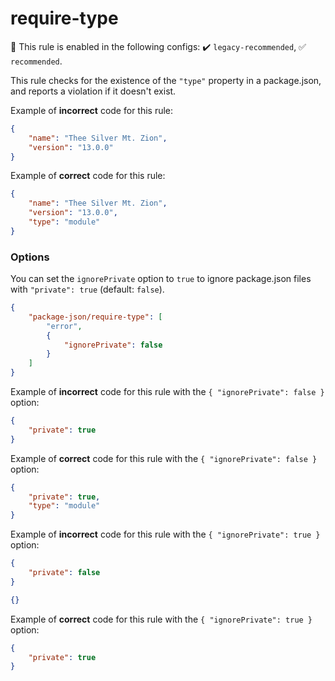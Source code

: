 # require-type

💼 This rule is enabled in the following configs: ✔️ `legacy-recommended`, ✅ `recommended`.

<!-- end auto-generated rule header -->

This rule checks for the existence of the `"type"` property in a package.json, and reports a violation if it doesn't exist.

Example of **incorrect** code for this rule:

```json
{
	"name": "Thee Silver Mt. Zion",
	"version": "13.0.0"
}
```

Example of **correct** code for this rule:

```json
{
	"name": "Thee Silver Mt. Zion",
	"version": "13.0.0",
	"type": "module"
}
```

### Options

You can set the `ignorePrivate` option to `true` to ignore package.json files with `"private": true` (default: `false`).

```json
{
	"package-json/require-type": [
		"error",
		{
			"ignorePrivate": false
		}
	]
}
```

Example of **incorrect** code for this rule with the `{ "ignorePrivate": false }` option:

```json
{
	"private": true
}
```

Example of **correct** code for this rule with the `{ "ignorePrivate": false }` option:

```json
{
	"private": true,
	"type": "module"
}
```

Example of **incorrect** code for this rule with the `{ "ignorePrivate": true }` option:

```json
{
	"private": false
}
```

```json
{}
```

Example of **correct** code for this rule with the `{ "ignorePrivate": true }` option:

```json
{
	"private": true
}
```
